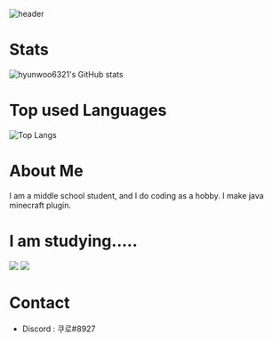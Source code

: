 ![header](https://capsule-render.vercel.app/api?type=wave&color=gradient&height=300&section=header&text=hayankuro&fontSize=90)

# Stats
![hyunwoo6321's GitHub stats](https://github-readme-stats.vercel.app/api?username=hayankuro&count_private=true&show_icons=true&theme=darcula)

# Top used Languages
![Top Langs](https://github-readme-stats.vercel.app/api/top-langs/?username=hayankuro)

# About Me
I am a middle school student, and I do coding as a hobby.
I make java minecraft plugin.

# I am studying.....
<img src="https://img.shields.io/badge/java-3766AB?style=flat&logo=Java&logoColor=FFE400"/></a>
<img src="https://img.shields.io/badge/Python-3766AB?style=flat&logo=Python&logoColor=FFE400"/></a> 

# Contact
- Discord : 쿠로#8927
